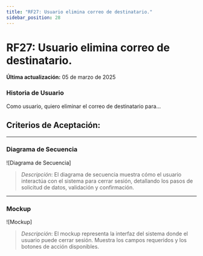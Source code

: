 ```yaml
---
title: "RF27: Usuario elimina correo de destinatario."  
sidebar_position: 28
---
```


# RF27: Usuario elimina correo de destinatario.

**Última actualización:** 05 de marzo de 2025

### Historia de Usuario

Como usuario, quiero eliminar el correo de destinatario para...

  **Criterios de Aceptación:**
  - 

---

### Diagrama de Secuencia

![Diagrama de Secuencia] 

> *Descripción*: El diagrama de secuencia muestra cómo el usuario interactúa con el sistema para cerrar sesión, detallando los pasos de solicitud de datos, validación y confirmación.

---

### Mockup

![Mockup]

> *Descripción*: El mockup representa la interfaz del sistema donde el usuario puede cerrar sesión. Muestra los campos requeridos y los botones de acción disponibles.
